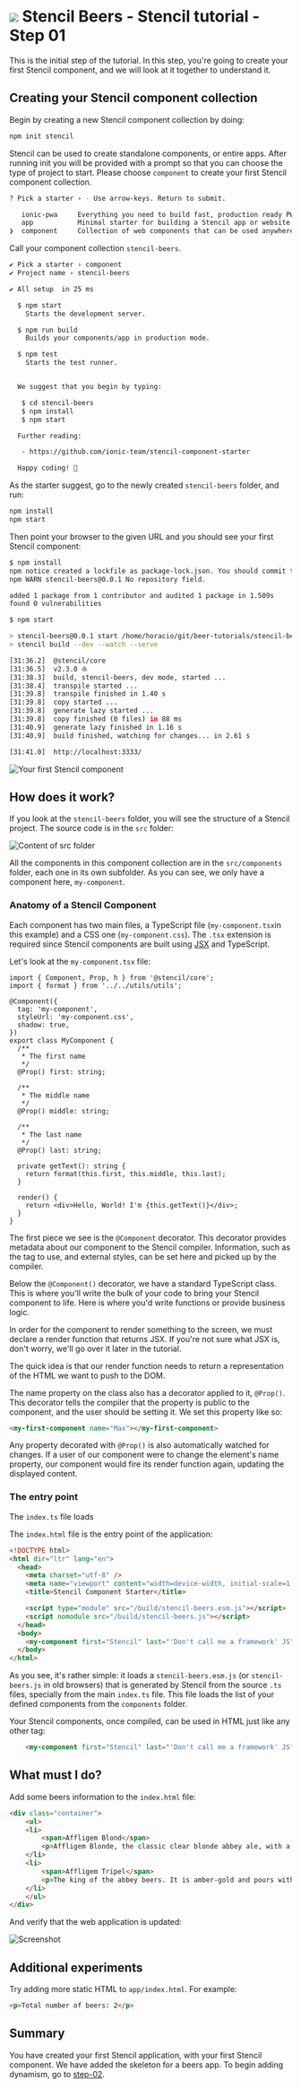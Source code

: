# ![](../img/logo-25px.png) Stencil Beers - Stencil tutorial - Step 01



This is the initial step of the tutorial. In this step, you're going to create your first Stencil component, and we will look at it together to understand it.

## Creating your Stencil component collection

Begin by creating a new Stencil component collection by doing:

```bash
npm init stencil
```

Stencil can be used to create standalone components, or entire apps. After running init you will be provided with a prompt so that you can choose the type of project to start. Please choose `component` to create your first Stencil component collection.

```bash
? Pick a starter › - Use arrow-keys. Return to submit.

   ionic-pwa     Everything you need to build fast, production ready PWAs
   app           Minimal starter for building a Stencil app or website
❯  component     Collection of web components that can be used anywhere
```

Call your component collection `stencil-beers`.

```bash
✔ Pick a starter › component
✔ Project name › stencil-beers

✔ All setup  in 25 ms

  $ npm start
    Starts the development server.

  $ npm run build
    Builds your components/app in production mode.

  $ npm test
    Starts the test runner.


  We suggest that you begin by typing:

   $ cd stencil-beers
   $ npm install
   $ npm start

  Further reading:

   - https://github.com/ionic-team/stencil-component-starter

  Happy coding! 🎈
```

As the starter suggest, go to the newly created `stencil-beers` folder, and run:

```bash
npm install
npm start
```

Then point your browser to the given URL and you should see your first Stencil component:

```bash
$ npm install
npm notice created a lockfile as package-lock.json. You should commit this file.
npm WARN stencil-beers@0.0.1 No repository field.

added 1 package from 1 contributor and audited 1 package in 1.509s
found 0 vulnerabilities

$ npm start

> stencil-beers@0.0.1 start /home/horacio/git/beer-tutorials/stencil-beers/app/stencil-beers
> stencil build --dev --watch --serve

[31:36.2]  @stencil/core
[31:36.5]  v2.3.0 ⛵️
[31:38.3]  build, stencil-beers, dev mode, started ...
[31:38.4]  transpile started ...
[31:39.8]  transpile finished in 1.40 s
[31:39.8]  copy started ...
[31:39.8]  generate lazy started ...
[31:39.8]  copy finished (0 files) in 88 ms
[31:40.9]  generate lazy finished in 1.16 s
[31:40.9]  build finished, watching for changes... in 2.61 s

[31:41.0]  http://localhost:3333/
```

![Your first Stencil component](../img/step-01-01.png)

## How does it work?

If you look at the `stencil-beers` folder, you will see the structure of a Stencil project. The source code is in the `src` folder:

![Content of `src` folder](../img/step-01-03.png)

All the components in this component collection are in the `src/components` folder, each one in its own subfolder. As you can see, we only have a component here, `my-component`.

### Anatomy of a Stencil Component

Each component has two main files, a TypeScript file (`my-component.tsx`in this example) and a CSS one (`my-component.css`). The `.tsx` extension is required since Stencil components are built using [JSX](https://facebook.github.io/react/docs/introducing-jsx.html) and TypeScript.

Let's look at the `my-component.tsx` file:

```tsx
import { Component, Prop, h } from '@stencil/core';
import { format } from '../../utils/utils';

@Component({
  tag: 'my-component',
  styleUrl: 'my-component.css',
  shadow: true,
})
export class MyComponent {
  /**
   * The first name
   */
  @Prop() first: string;

  /**
   * The middle name
   */
  @Prop() middle: string;

  /**
   * The last name
   */
  @Prop() last: string;

  private getText(): string {
    return format(this.first, this.middle, this.last);
  }

  render() {
    return <div>Hello, World! I'm {this.getText()}</div>;
  }
}
```

The first piece we see is the `@Component` decorator. This decorator provides metadata about our component to the Stencil compiler. Information, such as the tag to use, and external styles, can be set here and picked up by the compiler.

Below the `@Component()` decorator, we have a standard TypeScript class. This is where you'll write the bulk of your code to bring your Stencil component to life. Here is where you'd write functions or provide business logic.

In order for the component to render something to the screen, we must declare a render function that returns JSX. If you're not sure what JSX is, don't worry, we'll go over it later in the tutorial.

The quick idea is that our render function needs to return a representation of the HTML we want to push to the DOM.

The name property on the class also has a decorator applied to it, `@Prop()`. This decorator tells the compiler that the property is public to the component, and the user should be setting it. We set this property like so:

```html
<my-first-component name="Max"></my-first-component>
```

Any property decorated with `@Prop()` is also automatically watched for changes. If a user of our component were to change the element's name property, our component would fire its render function again, updating the displayed content.

### The entry point

The `index.ts` file loads 


The `index.html` file is the entry point of the application:

```html
<!DOCTYPE html>
<html dir="ltr" lang="en">
  <head>
    <meta charset="utf-8" />
    <meta name="viewport" content="width=device-width, initial-scale=1.0, minimum-scale=1.0, maximum-scale=5.0" />
    <title>Stencil Component Starter</title>

    <script type="module" src="/build/stencil-beers.esm.js"></script>
    <script nomodule src="/build/stencil-beers.js"></script>
  </head>
  <body>
    <my-component first="Stencil" last="'Don't call me a framework' JS"></my-component>
  </body>
</html>
```

As you see, it's rather simple: it loads a `stencil-beers.esm.js` (or `stencil-beers.js` in old browsers) that is generated by Stencil from the source `.ts` files, specially from the main `index.ts` file. This file loads the list of your defined components from the `components` folder.

Your Stencil components, once compiled, can be used in HTML just like any other tag:

```html
    <my-component first="Stencil" last="'Don't call me a framework' JS"></my-component>
```

## What must I do?

Add some beers information to the `index.html` file:

```html
<div class="container">
    <ul>
    <li>
        <span>Affligem Blond</span>
        <p>Affligem Blonde, the classic clear blonde abbey ale, with a gentle roundness and 6.8% alcohol. Low on bitterness, it is eminently drinkable.</p>
    </li>
    <li>
        <span>Affligem Tripel</span>
        <p>The king of the abbey beers. It is amber-gold and pours with a deep head and original aroma, delivering a complex, full bodied flavour. Pure enjoyment! Secondary fermentation in the bottle.</p>
    </li>
    </ul>
</div>
```

And verify that the web application is updated:


![Screenshot](../img/step-01-04.png)


## Additional experiments

Try adding more static HTML to `app/index.html`. For example:

```html
<p>Total number of beers: 2</p>
```

## Summary

You have created your first Stencil application, with your first Stencil component. We have added the skeleton for a beers app. To begin adding dynamism, go to [step-02](../step-02).    
